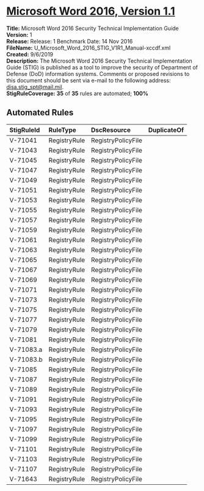 # [Microsoft Word 2016, Version 1.1](https://github.com/Microsoft/PowerStig/wiki/Office-Word2016-1.1)

**Title:** Microsoft Word 2016 Security Technical Implementation Guide  
**Version:** 1  
**Release:** Release: 1 Benchmark Date: 14 Nov 2016  
**FileName:** U_Microsoft_Word_2016_STIG_V1R1_Manual-xccdf.xml  
**Created:** 9/6/2019  
**Description:** The Microsoft Word 2016 Security Technical Implementation Guide (STIG) is published as a tool to improve the security of Department of Defense (DoD) information systems.  Comments or proposed revisions to this document should be sent via e-mail to the following address: disa.stig_spt@mail.mil.  
**StigRuleCoverage:** **35** of **35** rules are automated; **100%**  

## Automated Rules

| StigRuleId | RuleType | DscResource | DuplicateOf |
| :---- | :---- | :---- | :---- |
| V-71041 | RegistryRule | RegistryPolicyFile |  |
| V-71043 | RegistryRule | RegistryPolicyFile |  |
| V-71045 | RegistryRule | RegistryPolicyFile |  |
| V-71047 | RegistryRule | RegistryPolicyFile |  |
| V-71049 | RegistryRule | RegistryPolicyFile |  |
| V-71051 | RegistryRule | RegistryPolicyFile |  |
| V-71053 | RegistryRule | RegistryPolicyFile |  |
| V-71055 | RegistryRule | RegistryPolicyFile |  |
| V-71057 | RegistryRule | RegistryPolicyFile |  |
| V-71059 | RegistryRule | RegistryPolicyFile |  |
| V-71061 | RegistryRule | RegistryPolicyFile |  |
| V-71063 | RegistryRule | RegistryPolicyFile |  |
| V-71065 | RegistryRule | RegistryPolicyFile |  |
| V-71067 | RegistryRule | RegistryPolicyFile |  |
| V-71069 | RegistryRule | RegistryPolicyFile |  |
| V-71071 | RegistryRule | RegistryPolicyFile |  |
| V-71073 | RegistryRule | RegistryPolicyFile |  |
| V-71075 | RegistryRule | RegistryPolicyFile |  |
| V-71077 | RegistryRule | RegistryPolicyFile |  |
| V-71079 | RegistryRule | RegistryPolicyFile |  |
| V-71081 | RegistryRule | RegistryPolicyFile |  |
| V-71083.a | RegistryRule | RegistryPolicyFile |  |
| V-71083.b | RegistryRule | RegistryPolicyFile |  |
| V-71085 | RegistryRule | RegistryPolicyFile |  |
| V-71087 | RegistryRule | RegistryPolicyFile |  |
| V-71089 | RegistryRule | RegistryPolicyFile |  |
| V-71091 | RegistryRule | RegistryPolicyFile |  |
| V-71093 | RegistryRule | RegistryPolicyFile |  |
| V-71095 | RegistryRule | RegistryPolicyFile |  |
| V-71097 | RegistryRule | RegistryPolicyFile |  |
| V-71099 | RegistryRule | RegistryPolicyFile |  |
| V-71101 | RegistryRule | RegistryPolicyFile |  |
| V-71103 | RegistryRule | RegistryPolicyFile |  |
| V-71107 | RegistryRule | RegistryPolicyFile |  |
| V-71643 | RegistryRule | RegistryPolicyFile |  |
